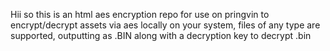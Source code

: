 Hii so this is an html aes encryption repo for use on pringvin to encrypt/decrypt assets via aes locally on your system, files of any type are supported, outputting as .BIN along with a decryption key to decrypt .bin